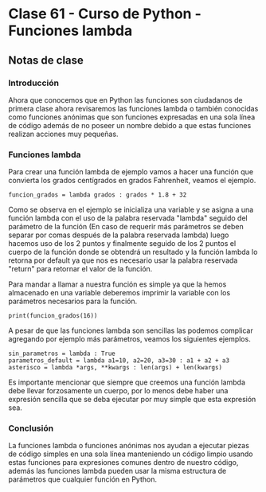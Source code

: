 # Clase 61 - Curso de Python - Funciones lambda

## Notas de clase

### Introducción
Ahora que conocemos que en Python las funciones son ciudadanos de primera clase ahora revisaremos las funciones lambda o también conocidas como funciones anónimas que son funciones expresadas en una sola línea de código además de no poseer un nombre debido a que estas funciones realizan acciones muy pequeñas. 

### Funciones lambda

Para crear una función lambda de ejemplo vamos a hacer una función que convierta los grados centígrados en grados Fahrenheit, veamos el ejemplo.

```
funcion_grados = lambda grados : grados * 1.8 + 32

```

Como se observa en el ejemplo se inicializa una variable y se asigna a una función lambda con el uso de la palabra reservada "lambda" seguido del parámetro de la función (En caso de requerir más parámetros se deben separar por comas después de la palabra reservada lambda) luego hacemos uso de los 2 puntos y finalmente seguido de los 2 puntos el cuerpo de la función donde se obtendrá un resultado y la función lambda lo retorna por default ya que nos es necesario usar la palabra reservada "return" para retornar el valor de la función.

Para mandar a llamar a nuestra función es simple ya que la hemos almacenado en una variable deberemos imprimir la variable con los parámetros necesarios para la función.

```
print(funcion_grados(16))
```

A pesar de que las funciones lambda son sencillas las podemos complicar agregando por ejemplo más parámetros, veamos los siguientes ejemplos.

```
sin_parametros = lambda : True
parametros_default = lambda a1=10, a2=20, a3=30 : a1 + a2 + a3
asterisco = lambda *args, **kwargs : len(args) + len(kwargs)
```

Es importante mencionar que siempre que creemos una función lambda debe llevar forzosamente un cuerpo, por lo menos debe haber una expresión sencilla que se deba ejecutar  por muy simple que esta expresión sea.


### Conclusión 

La funciones lambda o funciones anónimas nos ayudan a ejecutar piezas de código simples en una sola línea manteniendo un código limpio usando estas funciones para expresiones comunes dentro de nuestro código, además las funciones lambda pueden usar la misma estructura de parámetros que cualquier función en Python.